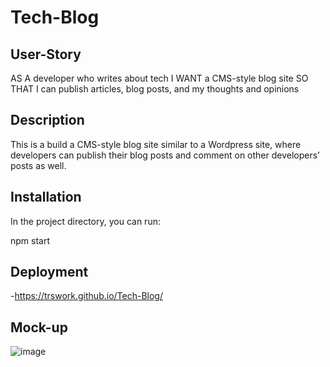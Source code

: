 # Tech-Blog

## User-Story
AS A developer who writes about tech
I WANT a CMS-style blog site
SO THAT I can publish articles, blog posts, and my thoughts and opinions

## Description
This is a build a CMS-style blog site similar to a Wordpress site, where developers can publish their blog posts and comment on other developers’ posts as well. 

## Installation
In the project directory, you can run:

npm start

## Deployment
-https://trswork.github.io/Tech-Blog/

## Mock-up
![image](https://user-images.githubusercontent.com/87744214/148711341-639d0209-5e09-454c-859a-e9a2880e01c9.png)

